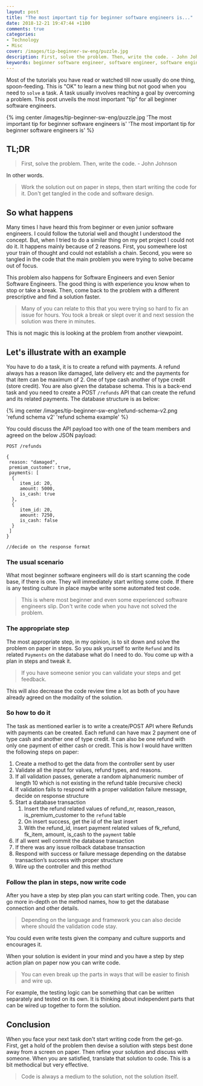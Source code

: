```yaml
---
layout: post
title: "The most important tip for beginner software engineers is..."
date: 2018-12-21 19:47:44 +1100
comments: true
categories: 
- Technology
- Misc
cover: /images/tip-beginner-sw-eng/puzzle.jpg
description: First, solve the problem. Then, write the code. - John Johnson
keywords: beginner software engineer, software engineer, software engineer tip
---
```

Most of the tutorials you have read or watched till now usually do one thing, spoon-feeding. This is "OK" to learn a new thing but not good when you need to `solve` a task. A task usually involves reaching a goal by overcoming a problem. This post unveils the most important "tip" for all beginner software engineers.

{% img center /images/tip-beginner-sw-eng/puzzle.jpg 'The most important tip for beginner software engineers is' 'The most important tip for beginner software engineers is' %}
<!-- more -->

## TL;DR

> First, solve the problem. Then, write the code. - John Johnson

In other words.

> Work the solution out on paper in steps, then start writing the code for it. Don't get tangled in the code and software design.

## So what happens

Many times I have heard this from beginner or even junior software engineers. I could follow the tutorial well and thought I understood the concept. But, when I tried to do a similar thing on my pet project I could not do it. It happens mainly because of 2 reasons. First, you somewhere lost your train of thought and could not establish a chain. Second, you were so tangled in the code that the main problem you were trying to solve became out of focus.

This problem also happens for Software Engineers and even Senior Software Engineers. The good thing is with experience you know when to stop or take a break. Then, come back to the problem with a different prescriptive and find a solution faster. 

> Many of you can relate to this that you were trying so hard to fix an issue for hours. You took a break or slept over it and next session the solution was there in minutes. 

This is not magic this is looking at the problem from another viewpoint.   

## Let's illustrate with an example

You have to do a task, it is to create a refund with payments. A refund always has a reason like damaged, late delivery etc and the payments for that item can be maximum of 2. One of type cash another of type credit (store credit). You are also given the database schema. This is a back-end task and you need to create a POST `/refunds` API that can create the refund and its related payments. The database structure is as below:

{% img center /images/tip-beginner-sw-eng/refund-schema-v2.png 'refund schema v2' 'refund schema example' %}

You could discuss the API payload too with one of the team members and agreed on the below JSON payload:

```
POST /refunds

{
 reason: "damaged",
 premium_customer: true,
 payments: [
  {
     item_id: 20,
     amount: 5000,
     is_cash: true    
  },
  {
     item_id: 20,
     amount: 7250,
     is_cash: false
  }
 ]
}

//decide on the response format
```

### The usual scenario 

What most beginner software engineers will do is start scanning the code base, if there is one. They will immediately start writing some code. If there is any testing culture in place maybe write some automated test code. 

> This is where most beginner and even some experienced software engineers slip. Don't write code when you have not solved the problem.

### The appropriate step

The most appropriate step, in my opinion, is to sit down and solve the problem on paper in steps. So you ask yourself to write `Refund` and its related `Payments` on the database what do I need to do. You come up with a plan in steps and tweak it. 

> If you have someone senior you can validate your steps and get feedback. 

This will also decrease the code review time a lot as both of you have already agreed on the modality of the solution. 

### So how to do it

The task as mentioned earlier is to write a create/POST API where Refunds with payments can be created. Each refund can have max 2 payment one of type cash and another one of type credit. It can also be one refund with only one payment of either cash or credit. This is how I would have written the following steps on paper:

1. Create a method to get the data from the controller sent by user
1. Validate all the input for values, refund types, and reasons.
1. If all validation passes, generate a random alphanumeric number of length 10 which is not existing in the refund table (recursive check)
1. If validation fails to respond with a proper validation failure message, decide on response structure
1.  Start a database transaction
    1. Insert the refund related values of refund_nr, reason_reason, is_premium_customer to the `refund` table
    1. On insert success, get the id of the last insert
    1. With the refund_id, insert payment related values of fk_refund, fk_item, amount, is_cash to the `payment` table
1. If all went well commit the database transaction
1. If there was any issue rollback database transaction
1. Respond with success or failure message depending on the databse transaction’s success with proper structure
1. Wire up the controller and this method

### Follow the plan in steps, now write code

After you have a step by step plan you can start writing code. Then,  you can go more in-depth on the method names, how to get the database connection and other details. 

> Depending on the language and framework you can also decide where should the validation code stay. 

You could even write tests given the company and culture supports and encourages it.  


When your solution is evident in your mind and you have a step by step action plan on paper now you can write code. 

> You can even break up the parts in ways that will be easier to finish and wire up. 

For example, the testing logic can be something that can be written separately and tested on its own. It is thinking about independent parts that can be wired up together to form the solution.

## Conclusion

When you face your next task don't start writing code from the get-go. First, get a hold of the problem then devise a solution with steps best done away from a screen on paper. Then refine your solution and discuss with someone. When you are satisfied, translate that solution to code. This is a bit methodical but very effective.

> Code is always a medium to the solution, not the solution itself.
